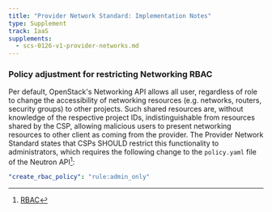 ```yaml
---
title: "Provider Network Standard: Implementation Notes"
type: Supplement
track: IaaS
supplements:
  - scs-0126-v1-provider-networks.md
---
```


### Policy adjustment for restricting Networking RBAC

Per default, OpenStack's Networking API allows all user, regardless of role to change the accessibility of networking resources (e.g. networks, routers, security groups) to other projects.
Such shared resources are, without knowledge of the respective project IDs, indistinguishable from resources shared by the CSP, allowing malicious users to present networking resources to other client as coming from the provider.
The Provider Network Standard states that CSPs SHOULD restrict this functionality to administrators, which requires the following change to the `policy.yaml` file of the Neutron API[^rbac]:

```yaml
"create_rbac_policy": "rule:admin_only"
```

[^rbac]: [RBAC](https://docs.openstack.org/neutron/2024.1/admin/config-rbac.html#preventing-regular-users-from-sharing-objects-with-each-other)
